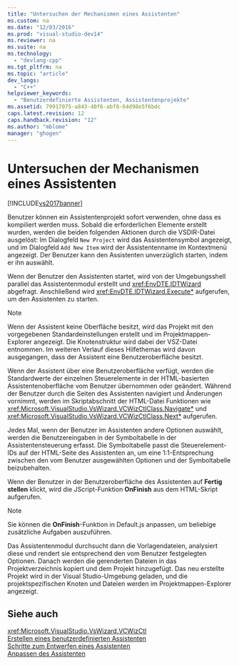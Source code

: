 ```yaml
---
title: "Untersuchen der Mechanismen eines Assistenten"
ms.custom: na
ms.date: "12/03/2016"
ms.prod: "visual-studio-dev14"
ms.reviewer: na
ms.suite: na
ms.technology: 
  - "devlang-cpp"
ms.tgt_pltfrm: na
ms.topic: "article"
dev_langs: 
  - "C++"
helpviewer_keywords: 
  - "Benutzerdefinierte Assistenten, Assistentenprojekte"
ms.assetid: 79917075-a843-40f6-abf8-64d98e5f6bdc
caps.latest.revision: 12
caps.handback.revision: "12"
ms.author: "mblome"
manager: "ghogen"
---
```

# Untersuchen der Mechanismen eines Assistenten
[!INCLUDE[vs2017banner](../assembler/inline/includes/vs2017banner.md)]

Benutzer können ein Assistentenprojekt sofort verwenden, ohne dass es kompiliert werden muss.  Sobald die erforderlichen Elemente erstellt wurden, werden die beiden folgenden Aktionen durch die VSDIR\-Datei ausgelöst: Im Dialogfeld `New Project` wird das Assistentensymbol angezeigt, und im Dialogfeld `Add New Item` wird der Assistentenname im Kontextmenü angezeigt.  Der Benutzer kann den Assistenten unverzüglich starten, indem er ihn auswählt.  
  
 Wenn der Benutzer den Assistenten startet, wird von der Umgebungsshell parallel das Assistentenmodul erstellt und <xref:EnvDTE.IDTWizard> abgefragt.  Anschließend wird <xref:EnvDTE.IDTWizard.Execute*> aufgerufen, um den Assistenten zu starten.  
  
> [!NOTE]
>  Wenn der Assistent keine Oberfläche besitzt, wird das Projekt mit den vorgegebenen Standardeinstellungen erstellt und im Projektmappen\-Explorer angezeigt. Die Knotenstruktur wird dabei der VSZ\-Datei entnommen.  Im weiteren Verlauf dieses Hilfethemas wird davon ausgegangen, dass der Assistent eine Benutzeroberfläche besitzt.  
  
 Wenn der Assistent über eine Benutzeroberfläche verfügt, werden die Standardwerte der einzelnen Steuerelemente in der HTML\-basierten Assistentenoberfläche vom Benutzer übernommen oder geändert.  Während der Benutzer durch die Seiten des Assistenten navigiert und Änderungen vornimmt, werden im Skriptabschnitt der HTML\-Datei Funktionen wie <xref:Microsoft.VisualStudio.VsWizard.VCWizCtlClass.Navigate*> und <xref:Microsoft.VisualStudio.VsWizard.VCWizCtlClass.Next*> aufgerufen.  
  
 Jedes Mal, wenn der Benutzer im Assistenten andere Optionen auswählt, werden die Benutzereingaben in der Symboltabelle in der Assistentensteuerung erfasst.  Die Symboltabelle passt die Steuerelement\-IDs auf der HTML\-Seite des Assistenten an, um eine 1:1\-Entsprechung zwischen den vom Benutzer ausgewählten Optionen und der Symboltabelle beizubehalten.  
  
 Wenn der Benutzer in der Benutzeroberfläche des Assistenten auf **Fertig stellen** klickt, wird die JScript\-Funktion **OnFinish** aus dem HTML\-Skript aufgerufen.  
  
> [!NOTE]
>  Sie können die **OnFinish**\-Funktion in Default.js anpassen, um beliebige zusätzliche Aufgaben auszuführen.  
  
 Das Assistentenmodul durchsucht dann die Vorlagendateien, analysiert diese und rendert sie entsprechend den vom Benutzer festgelegten Optionen.  Danach werden die gerenderten Dateien in das Projektverzeichnis kopiert und dem Projekt hinzugefügt.  Das neu erstellte Projekt wird in der Visual Studio\-Umgebung geladen, und die projektspezifischen Knoten und Dateien werden im Projektmappen\-Explorer angezeigt.  
  
## Siehe auch  
 <xref:Microsoft.VisualStudio.VsWizard.VCWizCtl>   
 [Erstellen eines benutzerdefinierten Assistenten](../ide/creating-a-custom-wizard.md)   
 [Schritte zum Entwerfen eines Assistenten](../ide/steps-to-designing-a-wizard.md)   
 [Anpassen des Assistenten](../ide/customizing-your-wizard.md)